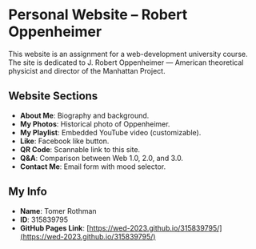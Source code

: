 # Personal Website – Robert Oppenheimer

This website is an assignment for a web-development university course.
The site is dedicated to J. Robert Oppenheimer — American theoretical physicist and director of the Manhattan Project.

## Website Sections

- **About Me**: Biography and background.
- **My Photos**: Historical photo of Oppenheimer.
- **My Playlist**: Embedded YouTube video (customizable).
- **Like**: Facebook like button.
- **QR Code**: Scannable link to this site.
- **Q&A**: Comparison between Web 1.0, 2.0, and 3.0.
- **Contact Me**: Email form with mood selector.

## My Info

- **Name**: Tomer Rothman
- **ID**: 315839795
- **GitHub Pages Link**: [https://wed-2023.github.io/315839795/](https://wed-2023.github.io/315839795/)
